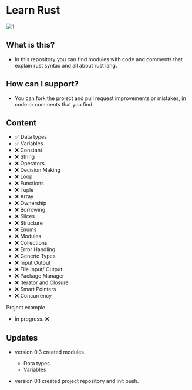 # Learn Rust

![1](https://user-images.githubusercontent.com/62218857/178111346-c40b4b23-3c83-4c9c-b3ca-af29797da117.jpg)


## What is this?
* In this repository you can find modules with code and comments that explain rust syntax and all about rust lang.

## How can I support?
* You can fork the project and pull request improvements or mistakes, in code or comments that you find.

## Content
- ✅ Data types 
- ✅ Variables 
- ❌ Constant 
- ❌ String 
- ❌ Operators 
- ❌ Decision Making 
- ❌ Loop 
- ❌ Functions 
- ❌ Tuple 
- ❌ Array 
- ❌ Ownership 
- ❌ Borrowing 
- ❌ Slices 
- ❌ Structure 
- ❌ Enums 
- ❌ Modules 
- ❌ Collections 
- ❌ Error Handling 
- ❌ Generic Types 
- ❌ Input Output 
- ❌ File Input/ Output 
- ❌ Package Manager 
- ❌ Iterator and Closure 
- ❌ Smart Pointers 
- ❌ Concurrency 

Project example
- in progress. ❌

## Updates
* version 0.3 created modules.
  - Data types
  - Variables
              
* version 0.1 created project repository and init push. 

